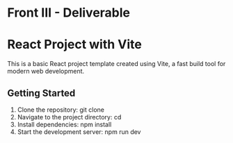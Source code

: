 # Front III - Deliverable

# React Project with Vite

This is a basic React project template created using Vite, a fast build tool for modern web development.

## Getting Started

1. Clone the repository: git clone <repository-url>
2. Navigate to the project directory: cd <project-directory>
3. Install dependencies: npm install
4. Start the development server: npm run dev

## 